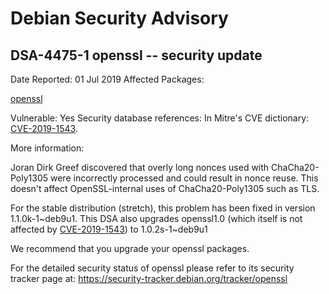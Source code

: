 
Debian Security Advisory
========================


DSA-4475-1 openssl -- security update
-------------------------------------



Date Reported:
01 Jul 2019
Affected Packages:

[openssl](https://packages.debian.org/src:openssl)

Vulnerable:
Yes
Security database references:
In Mitre's CVE dictionary: [CVE-2019-1543](https://security-tracker.debian.org/tracker/CVE-2019-1543).  

More information:

Joran Dirk Greef discovered that overly long nonces used with
ChaCha20-Poly1305 were incorrectly processed and could result in nonce
reuse. This doesn't affect OpenSSL-internal uses of ChaCha20-Poly1305
such as TLS.


For the stable distribution (stretch), this problem has been fixed in
version 1.1.0k-1~deb9u1. This DSA also upgrades openssl1.0 (which
itself is not affected by [CVE-2019-1543](https://security-tracker.debian.org/tracker/CVE-2019-1543)) to 1.0.2s-1~deb9u1


We recommend that you upgrade your openssl packages.


For the detailed security status of openssl please refer to
its security tracker page at:
<https://security-tracker.debian.org/tracker/openssl>





